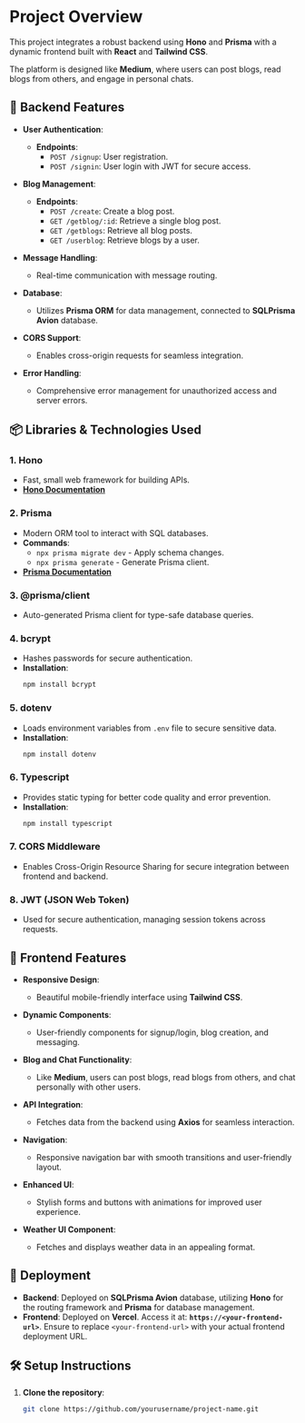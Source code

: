 # Project Overview

This project integrates a robust backend using **Hono** and **Prisma** with a dynamic frontend built with **React** and **Tailwind CSS**.

The platform is designed like **Medium**, where users can post blogs, read blogs from others, and engage in personal chats.

## 🌟 Backend Features

- **User Authentication**:
  - **Endpoints**: 
    - `POST /signup`: User registration.
    - `POST /signin`: User login with JWT for secure access.

- **Blog Management**:
  - **Endpoints**: 
    - `POST /create`: Create a blog post.
    - `GET /getblog/:id`: Retrieve a single blog post.
    - `GET /getblogs`: Retrieve all blog posts.
    - `GET /userblog`: Retrieve blogs by a user.

- **Message Handling**: 
  - Real-time communication with message routing.

- **Database**: 
  - Utilizes **Prisma ORM** for data management, connected to **SQLPrisma Avion** database.

- **CORS Support**: 
  - Enables cross-origin requests for seamless integration.

- **Error Handling**: 
  - Comprehensive error management for unauthorized access and server errors.

## 📦 Libraries & Technologies Used

### 1. **Hono**
   - Fast, small web framework for building APIs.
   - **[Hono Documentation](https://hono.dev/)**

### 2. **Prisma**
   - Modern ORM tool to interact with SQL databases.
   - **Commands**:
     - `npx prisma migrate dev` - Apply schema changes.
     - `npx prisma generate` - Generate Prisma client.
   - **[Prisma Documentation](https://www.prisma.io/docs/)**

### 3. **@prisma/client**
   - Auto-generated Prisma client for type-safe database queries.

### 4. **bcrypt**
   - Hashes passwords for secure authentication.
   - **Installation**:
     ```bash
     npm install bcrypt
     ```

### 5. **dotenv**
   - Loads environment variables from `.env` file to secure sensitive data.
   - **Installation**:
     ```bash
     npm install dotenv
     ```

### 6. **Typescript**
   - Provides static typing for better code quality and error prevention.
   - **Installation**:
     ```bash
     npm install typescript
     ```

### 7. **CORS Middleware**
   - Enables Cross-Origin Resource Sharing for secure integration between frontend and backend.

### 8. **JWT (JSON Web Token)**
   - Used for secure authentication, managing session tokens across requests.

## 🎨 Frontend Features

- **Responsive Design**:
  - Beautiful mobile-friendly interface using **Tailwind CSS**.

- **Dynamic Components**:
  - User-friendly components for signup/login, blog creation, and messaging.

- **Blog and Chat Functionality**:
  - Like **Medium**, users can post blogs, read blogs from others, and chat personally with other users.

- **API Integration**:
  - Fetches data from the backend using **Axios** for seamless interaction.

- **Navigation**:
  - Responsive navigation bar with smooth transitions and user-friendly layout.

- **Enhanced UI**:
  - Stylish forms and buttons with animations for improved user experience.

- **Weather UI Component**:
  - Fetches and displays weather data in an appealing format.

## 🚀 Deployment

- **Backend**: Deployed on **SQLPrisma Avion** database, utilizing **Hono** for the routing framework and **Prisma** for database management.
- **Frontend**: Deployed on **Vercel**. Access it at: **`https://<your-frontend-url>`**. Ensure to replace `<your-frontend-url>` with your actual frontend deployment URL.

## 🛠 Setup Instructions

1. **Clone the repository**:
   ```bash
   git clone https://github.com/yourusername/project-name.git

